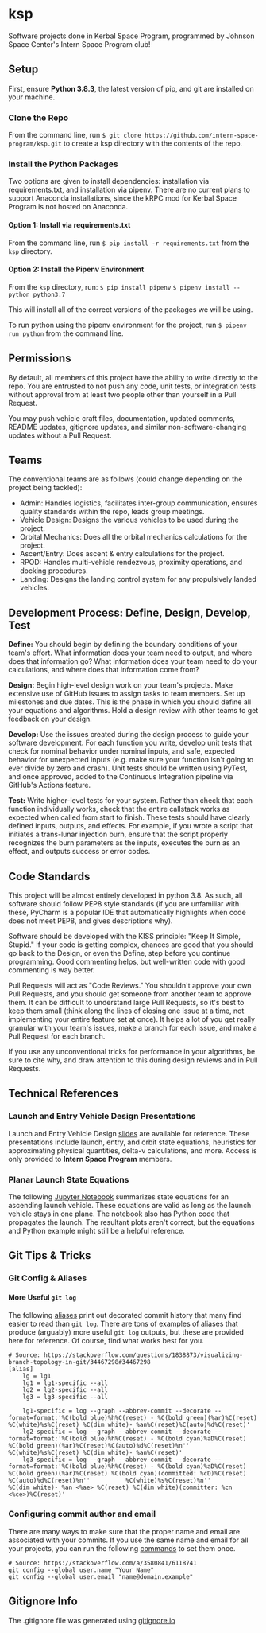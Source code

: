 # ksp
Software projects done in Kerbal Space Program, programmed by Johnson Space Center's Intern Space Program club!

## Setup
First, ensure **Python 3.8.3**, the latest version of pip, and git are installed on your machine.

### Clone the Repo
From the command line, run `$ git clone https://github.com/intern-space-program/ksp.git` to create a ksp directory with the contents of the repo.

### Install the Python Packages
Two options are given to install dependencies: installation via requirements.txt, and installation via pipenv. There are no current plans to support Anaconda installations, since the kRPC mod for Kerbal Space Program is not hosted on Anaconda.

#### Option 1: Install via requirements.txt
From the command line, run `$ pip install -r requirements.txt` from the `ksp` directory.

#### Option 2: Install the Pipenv Environment
From the `ksp` directory, run:
`$ pip install pipenv`
`$ pipenv install --python python3.7`

This will install all of the correct versions of the packages we will be using.

To run python using the pipenv environment for the project, run `$ pipenv run python` from the command line.

## Permissions
By default, all members of this project have the ability to write directly to the repo. You are entrusted to not push any code, unit tests, or integration tests without approval from at least two people other than yourself in a Pull Request.

You may push vehicle craft files, documentation, updated comments, README updates, gitignore updates, and similar non-software-changing updates without a Pull Request.

## Teams
The conventional teams are as follows (could change depending on the project being tackled):
- Admin: Handles logistics, facilitates inter-group communication, ensures quality standards within the repo, leads group meetings.
- Vehicle Design: Designs the various vehicles to be used during the project.
- Orbital Mechanics: Does all the orbital mechanics calculations for the project.
- Ascent/Entry: Does ascent & entry calculations for the project.
- RPOD: Handles multi-vehicle rendezvous, proximity operations, and docking procedures.
- Landing: Designs the landing control system for any propulsively landed vehicles.

## Development Process: Define, Design, Develop, Test
**Define:** You should begin by defining the boundary conditions of your team's effort. What information does your team need to output, and where does that information go? What information does your team need to do your calculations, and where does that information come from?

**Design:** Begin high-level design work on your team's projects. Make extensive use of GitHub issues to assign tasks to team members. Set up milestones and due dates. This is the phase in which you should define all your equations and algorithms. Hold a design review with other teams to get feedback on your design.

**Develop:** Use the issues created during the design process to guide your software development. For each function you write, develop unit tests that check for nominal behavior under nominal inputs, and safe, expected behavior for unexpected inputs (e.g. make sure your function isn't going to ever divide by zero and crash). Unit tests should be written using PyTest, and once approved, added to the Continuous Integration pipeline via GitHub's Actions feature.

**Test:** Write higher-level tests for your system. Rather than check that each function individually works, check that the entire callstack works as expected when called from start to finish. These tests should have clearly defined inputs, outputs, and effects. For example, if you wrote a script that initiates a trans-lunar injection burn, ensure that the script properly recognizes the burn parameters as the inputs, executes the burn as an effect, and outputs success or error codes.

## Code Standards
This project will be almost entirely developed in python 3.8. As such, all software should follow PEP8 style standards (if you are unfamiliar with these, PyCharm is a popular IDE that automatically highlights when code does not meet PEP8, and gives descriptions why).

Software should be developed with the KISS principle: "Keep It Simple, Stupid." If your code is getting complex, chances are good that you should go back to the Design, or even the Define, step before you continue programming. Good commenting helps, but well-written code with good commenting is way better.

Pull Requests will act as "Code Reviews." You shouldn't approve your own Pull Requests, and you should get someone from another team to approve them. It can be difficult to understand large Pull Requests, so it's best to keep them small (think along the lines of closing one issue at a time, not implementing your entire feature set at once). It helps a lot of you get really granular with your team's issues, make a branch for each issue, and make a Pull Request for each branch.

If you use any unconventional tricks for performance in your algorithms, be sure to cite why, and draw attention to this during design reviews and in Pull Requests.

## Technical References

### Launch and Entry Vehicle Design Presentations
Launch and Entry Vehicle Design [slides](https://github.com/intern-space-program/ref/blob/master/Course-Slides/Launch-Entry-Design) are available for reference. These presentations include launch, entry, and orbit state equations, heuristics for approximating physical quantities, delta-v calculations, and more. Access is only provided to __Intern Space Program__ members.

### Planar Launch State Equations
The following [Jupyter Notebook](https://gist.github.com/cadojo/31b76538ed1452ec7450ccf9ff1f948f) summarizes state equations for an ascending launch vehicle. These equations are valid as long as the launch vehicle stays in one plane. The notebook also has Python code that propagates the launch. The resultant plots aren't correct, but the equations and Python example might still be a helpful reference. 

## Git Tips & Tricks

### Git Config & Aliases

#### More Useful `git log`

The following [aliases](https://stackoverflow.com/questions/1838873/visualizing-branch-topology-in-git/34467298#34467298) print out decorated commit history that many find easier to read than `git log`. There are tons of examples of aliases that produce (arguably) more useful `git log` outputs, but these are provided here for reference. Of course, find what works best for you.

```
# Source: https://stackoverflow.com/questions/1838873/visualizing-branch-topology-in-git/34467298#34467298
[alias]
    lg = lg1
    lg1 = lg1-specific --all
    lg2 = lg2-specific --all
    lg3 = lg3-specific --all

    lg1-specific = log --graph --abbrev-commit --decorate --format=format:'%C(bold blue)%h%C(reset) - %C(bold green)(%ar)%C(reset) %C(white)%s%C(reset) %C(dim white)- %an%C(reset)%C(auto)%d%C(reset)'
    lg2-specific = log --graph --abbrev-commit --decorate --format=format:'%C(bold blue)%h%C(reset) - %C(bold cyan)%aD%C(reset) %C(bold green)(%ar)%C(reset)%C(auto)%d%C(reset)%n''          %C(white)%s%C(reset) %C(dim white)- %an%C(reset)'
    lg3-specific = log --graph --abbrev-commit --decorate --format=format:'%C(bold blue)%h%C(reset) - %C(bold cyan)%aD%C(reset) %C(bold green)(%ar)%C(reset) %C(bold cyan)(committed: %cD)%C(reset) %C(auto)%d%C(reset)%n''          %C(white)%s%C(reset)%n''          %C(dim white)- %an <%ae> %C(reset) %C(dim white)(committer: %cn <%ce>)%C(reset)'
```

### Configuring commit author and email

There are many ways to make sure that the proper name and email are associated with your commits. If you use the same name and email for all your projects, you can run the following [commands](https://stackoverflow.com/a/3580841/6118741) to set them once.

```
# Source: https://stackoverflow.com/a/3580841/6118741
git config --global user.name "Your Name"
git config --global user.email "name@domain.example"
``` 

## Gitignore Info
The .gitignore file was generated using [gitignore.io](https://www.toptal.com/developers/gitignore)
